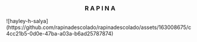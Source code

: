 <h3 align="center">R A P I N A</h3>
![hayley-h-salya](https://github.com/rapinadescolado/rapinadescolado/assets/163008675/c4cc21b5-0d0e-47ba-a03a-b6ad25787874)
